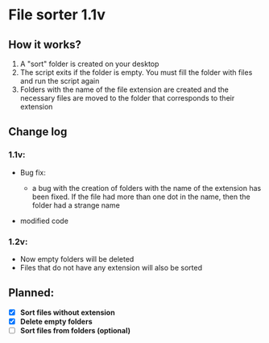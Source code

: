 # File sorter 1.1v

## How it works?
1. A "sort" folder is created on your desktop
2. The script exits if the folder is empty. You must fill the folder with files and run the script again
3. Folders with the name of the file extension are created and the necessary files are moved to the folder that corresponds to their extension

## Change log 

### **1.1v:**


- Bug fix:
    * a bug with the creation of folders with the name of the extension has been fixed. If the file had more than one dot in the name, then the folder had a strange name

- modified code

### **1.2v:**
- Now empty folders will be deleted
- Files that do not have any extension will also be sorted

## Planned:
- [x] **Sort files without extension**
- [x] **Delete empty folders**
- [ ] **Sort files from folders (optional)**
